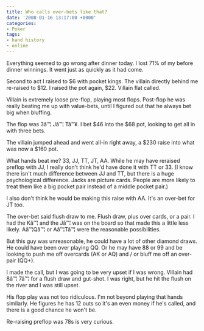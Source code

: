 ```yaml
---
title: Who calls over-bets like that?
date: '2008-01-16 13:17:00 +0000'
categories:
- Poker
tags:
- hand history
- online
---
```

<p>Everything seemed to go wrong after dinner today. I lost 71% of my before dinner winnings. It went just as quickly as it had come.</p>
<p>Second to act I raised to $6 with pocket kings.  The villain directly behind me re-raised to $12. I raised the pot again, $22. Villain flat called.</p>
<p>Villain is extremely loose pre-flop, playing most flops. Post-flop he was really beating me up with value-bets, until I figured out that he always bet big when bluffing.</p>
<p>The flop was 3&acirc;&trade;&brvbar; J&acirc;&trade;&brvbar; T&acirc;&trade;&yen;. I bet $46 into the $68 pot, looking to get all in with three bets.</p>
<p>The villain jumped ahead and went all-in right away, a $230 raise into what was now a $160 pot.</p>
<p>What hands beat me? 33, JJ, TT, JT, AA. While he may have reraised preflop with JJ, I really don't think he'd have done it with TT or 33. (I know there isn't much difference between JJ and TT, but there is a huge psychological difference. Jacks are picture cards. People are more likely to treat them like a big pocket pair instead of a middle pocket pair.)</p>
<p>I also don't think he would be making this raise with AA. It's an over-bet for JT too.</p>
<p>The over-bet said flush draw to me. Flush draw, plus over cards, or a pair. I had the K&acirc;&trade;&brvbar; and the J&acirc;&trade;&brvbar; was on the board so that made this a little less likely. A&acirc;&trade;&brvbar;Q&acirc;&trade;&brvbar; or A&acirc;&trade;&brvbar;T&acirc;&trade;&brvbar; were the reasonable possibilities.</p>
<p>But this guy was unreasonable, he could have a lot of other diamond draws. He could have been over playing QQ. Or he may have 88 or 99 and be looking to push me off overcards (AK or AQ) and &#47; or bluff me off an over-pair (QQ+).</p>
<p>I made the call, but I was going to be very upset if I was wrong. Villain had 8&acirc;&trade;&brvbar; 7&acirc;&trade;&brvbar; for a flush draw and gut-shot. I was right, but he hit the flush on the river and I was still upset.</p>
<p>His flop play was not too ridiculous. I'm not beyond playing that hands similarly. He figures he has 12 outs so it's an even money if he's called, and there is a good chance he won't be.</p>
<p>Re-raising preflop was 78s is very curious.</p>
